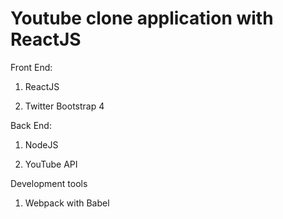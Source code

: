 # Youtube clone application with ReactJS

Front End:

1. ReactJS

2. Twitter Bootstrap 4

Back End:

1. NodeJS

2. YouTube API

Development tools

1. Webpack with Babel





